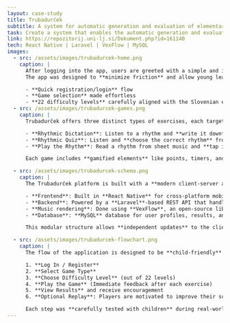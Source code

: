 ```yaml
---
layout: case-study
title: Trubadurček
subtitle: A system for automatic generation and evaluation of elementary school level rhythmic ear-training exercises
task: Create a system that enables the automatic generation and evaluation of rhythmic dictation exercises with different types of exercises. Evaluate the system and identify the key advantages and disadvantages of individual types of exercises for the lower music school level in the Slovenian music education system.
link: https://repozitorij.uni-lj.si/Dokument.php?id=161140
tech: React Native | Laravel | VexFlow | MySQL
images:
  - src: /assets/images/trubadurcek-home.png
    caption: |
      After logging into the app, users are greeted with a simple and intuitive interface where they can immediately choose a **rhythmic training game** and set their **preferred difficulty**.  
      The app was designed to **minimize friction** and allow young learners to quickly jump into practice, ensuring a **smooth first impression** crucial for educational tools.

      - **Quick registration/login** flow
      - **Game selection** made effortless
      - **22 difficulty levels** carefully aligned with the Slovenian elementary music school curriculum
  - src: /assets/images/trubadurcek-games.png
    caption: |
      Trubadurček offers three distinct types of exercises, each targeting a different aspect of rhythmic skills:

      - **Rhythmic Dictation**: Listen to a rhythm and **write it down** using a simplified music notation interface.
      - **Rhythmic Quiz**: Listen and **choose the correct rhythm** from multiple options, designed for faster recognition and memory.
      - **Play the Rhythm**: Read a rhythm from sheet music and **tap it out** accurately with the help of a metronome.

      Each game includes **gamified elements** like points, timers, and limited attempts to encourage engagement and replayability.

  - src: /assets/images/trubadurcek-schema.png
    caption: |
      The Trubadurček platform is built with a **modern client-server architecture**:

      - **Frontend**: Built in **React Native** for cross-platform mobile and web compatibility.
      - **Backend**: Powered by a **Laravel**-based REST API that handles exercise generation, result storage, and user management.
      - **Music rendering**: Done using **VexFlow**, an open-source library for musical notation.
      - **Database**: **MySQL** database for user profiles, results, and rhythm patterns.

      This modular structure allows **independent updates** to the client or server, **scalability**, and **easy maintenance**.

  - src: /assets/images/trubadurcek-flowchart.png
    caption: |
      The flow of the application is designed to be **child-friendly** and **encourage regular practice**:

      1. **Log In / Register**  
      2. **Select Game Type**  
      3. **Choose Difficulty Level** (out of 22 levels)
      4. **Play the Game** (Immediate feedback after each exercise)
      5. **View Results** and receive encouragement
      6. **Optional Replay**: Players are motivated to improve their score and reduce errors.

      Each step was **carefully tested with children** during real-world experiments to ensure an optimal and enjoyable learning experience.
---
```

